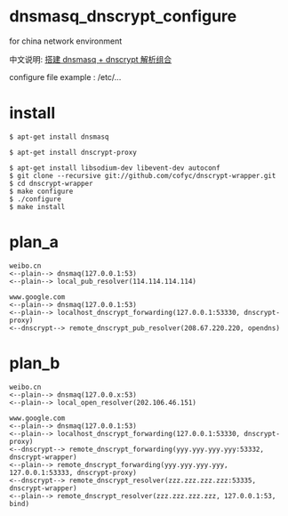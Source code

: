 # dnsmasq_dnscrypt_configure
for china network environment
    
中文说明: [搭建 dnsmasq + dnscrypt 解析组合](https://abbypan.github.io/2017/10/11/dnsmasq-dnscrypt-dnswrapper)

configure file example : /etc/... 

# install 

    $ apt-get install dnsmasq

    $ apt-get install dnscrypt-proxy

    $ apt-get install libsodium-dev libevent-dev autoconf
    $ git clone --recursive git://github.com/cofyc/dnscrypt-wrapper.git
    $ cd dnscrypt-wrapper
    $ make configure
    $ ./configure
    $ make install
    
# plan_a

    weibo.cn
    <--plain--> dnsmaq(127.0.0.1:53)
    <--plain--> local_pub_resolver(114.114.114.114)

    www.google.com
    <--plain--> dnsmaq(127.0.0.1:53)
    <--plain--> localhost_dnscrypt_forwarding(127.0.0.1:53330, dnscrypt-proxy)
    <--dnscrypt--> remote_dnscrypt_pub_resolver(208.67.220.220, opendns)


# plan_b 

    weibo.cn
    <--plain--> dnsmaq(127.0.0.x:53)
    <--plain--> local_open_resolver(202.106.46.151)

    www.google.com
    <--plain--> dnsmaq(127.0.0.1:53)
    <--plain--> localhost_dnscrypt_forwarding(127.0.0.1:53330, dnscrypt-proxy)
    <--dnscrypt--> remote_dnscrypt_forwarding(yyy.yyy.yyy.yyy:53332, dnscrypt-wrapper)
    <--plain--> remote_dnscrypt_forwarding(yyy.yyy.yyy.yyy, 127.0.0.1:53333, dnscrypt-proxy)
    <--dnscrypt--> remote_dnscrypt_resolver(zzz.zzz.zzz.zzz:53335, dnscrypt-wrapper)
    <--plain--> remote_dnscrypt_resolver(zzz.zzz.zzz.zzz, 127.0.0.1:53, bind)
